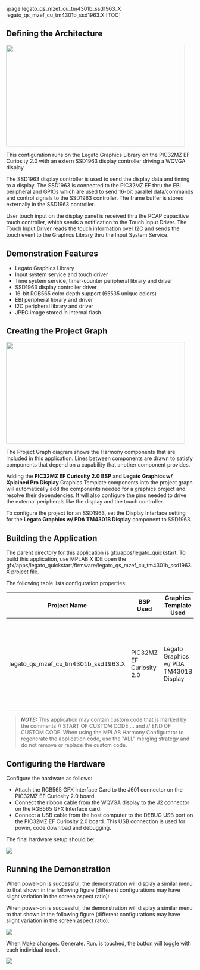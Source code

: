 \page legato_qs_mzef_cu_tm4301b_ssd1963_X legato_qs_mzef_cu_tm4301b_ssd1963.X
[TOC]

## Defining the Architecture

<img src="legato_qs_mzef_cu_tm4301b_ssd_arch.png" width="480" height="272" />

This configuration runs on the Legato Graphics Library on the PIC32MZ EF Curiosity 2.0 with an extern SSD1963 display controller driving a WQVGA display.

The SSD1963 display controller is used to send the display data and timing to a display. The SSD1963 is connected to the PIC32MZ EF thru the EBI peripheral and GPIOs which are used to send 16-bit parallel data/commands and control signals to the SSD1963 controller. The frame buffer is stored externally in the SSD1963 controller.

User touch input on the display panel is received thru the PCAP capacitive touch controller, which sends a notification to the Touch Input Driver. The Touch Input Driver reads the touch information over I2C and sends the touch event to the Graphics Library thru the Input System Service.

## Demonstration Features 

* Legato Graphics Library
* Input system service and touch driver
* Time system service, timer-counter peripheral library and driver
* SSD1963 display controller driver
* 16-bit RGB565 color depth support (65535 unique colors)
* EBI peripheral library and driver
* I2C peripheral library and driver
* JPEG image stored in internal flash

## Creating the Project Graph

<img src="legato_qs_mzef_cu_tm4301b_ssd_pg.png" width="480" height="272" />

The Project Graph diagram shows the Harmony components that are included in this application. Lines between components are drawn to satisfy components that depend on a capability that another component provides.

Adding the **PIC32MZ EF Curiosity 2.0 BSP** and **Legato Graphics w/ Xplained Pro Display** Graphics Template components into the project graph will automatically add the components needed for a graphics project and resolve their dependencies. It will also configure the pins needed to drive the external peripherals like the display and the touch controller.

To configure the project for an SSD1963, set the Display Interface setting for the **Legato Graphics w/ PDA TM4301B Display** component to SSD1963.
 
## Building the Application

The parent directory for this application is gfx/apps/legato_quickstart. To build this application, use MPLAB X IDE open the gfx/apps/legato_quickstart/firmware/legato_qs_mzef_cu_tm4301b_ssd1963.X project file.

The following table lists configuration properties: 

| Project Name  | BSP Used |Graphics Template Used | Description |
|---------------| ---------|---------------| ---------|
| legato_qs_mzef_cu_tm4301b_ssd1963.X | PIC32MZ EF Curiosity 2.0| Legato Graphics w/ PDA TM4301B Display | PIC32MZ EF Curiosity 2.0 with SSD1963 GFX Interface and 4.3\" WQVGA PCAP Touch display |
 
> **_NOTE:_**  This application may contain custom code that is marked by the comments // START OF CUSTOM CODE ... and // END OF CUSTOM CODE. When using the MPLAB Harmony Configurator to regenerate the application code, use the "ALL" merging strategy and do not remove or replace the custom code.

## Configuring the Hardware

Configure the hardware as follows:

* Attach the RGB565 GFX Interface Card to the J601 connector on the PIC32MZ EF Curiosity 2.0 board.
* Connect the ribbon cable from the WQVGA display to the J2 connector on the RGB565 GFX Interface card.
* Connect a USB cable from the host computer to the DEBUG USB port on the PIC32MZ EF Curiosity 2.0 board. This USB connection is used for power, code download and debugging.

The final hardware setup should be: 

![](https://microchip-mplab-harmony.github.io/gfx/lcc_rgb565_mxt_mzef_cu_cf1.png)

## Running the Demonstration

When power-on is successful, the demonstration will display a similar menu to that shown in the following figure (different configurations may have slight variation in the screen aspect ratio): 

When power-on is successful, the demonstration will display a similar menu to that shown in the following figure (different configurations may have slight variation in the screen aspect ratio):

<img src="legato_qs_e70_xu_tm4301b_run1.png"/>

When Make changes. Generate. Run. is touched, the button will toggle with each individual touch.

<img src="legato_qs_e70_xu_tm4301b_run2.png"/>
